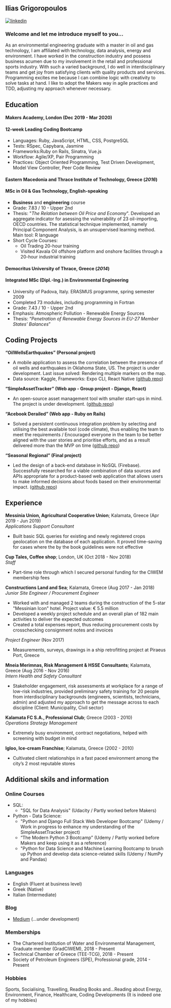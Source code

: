## Ilias Grigoropoulos

<p align="left">
  <a href="https://www.linkedin.com/in/iliasgrigoro/" rel="nofollow noreferrer">
    <img src="https://i.stack.imgur.com/gVE0j.png" alt="linkedin"></a>
</p>

### Welcome and let me introduce myself to you...

As an environmental engineering graduate with a master in oil and gas technology, I am affiliated with technology, data analysis, energy and environment. I have worked in the construction industry and possess business acumen due to my involvement in the retail and professional sports industry. With such a varied background, I do well in interdisciplinary teams and get joy from satisfying clients with quality products and services. Programming excites me because I can combine logic with creativity to solve tasks at hand. I like to adopt the Makers way in agile practices and TDD, adjusting my approach whenever necessary.

## Education

#### Makers Academy, London (Dec 2019 - Mar 2020)

#### 12-week Leading Coding Bootcamp
- Languages: Ruby, JavaScript, HTML, CSS, PostgreSQL
- Tests: RSpec, Capybara, Jasmine
- Frameworks:Ruby on Rails, Sinatra, Vue.js
- Workflow: Agile/XP, Pair Programming
- Practices: Object Oriented Programming, Test Driven Development, Model View Controller, Peer Code Review

#### Eastern Macedonia and Thrace Institute of Technology, Greece (*2016*)

#### MSc in Oil & Gas Technology, English-speaking
- **Business** and **engineering** course
- Grade: 7.83 / 10 - Upper 2nd
- Thesis: "*The Relation between Oil Price and Economy*". Developed an aggregate indicator for asessing the vulnerability of 23 oil-importing, OECD countries. The statistical technique implemented, namely Principal Component Analysis, is an unsupervised learning method. Main tool: R language
- Short Cycle Courses:
  - Oil Trading 20-hour training
  - Visited Kavala Oil offshore platform and onshore facilities through a 20-hour industrial training

#### Democritus University of Thrace, Greece (*2014*)

#### Integrated MSc (Dipl.-Ing.) in Environmental Engineering
- University of Padova, Italy. ERASMUS programme, spring semester 2009
- Completed 73 modules, including programming in Fortran
- Grade: 7.43 / 10 - Upper 2nd
- Emphasis: Atmospheric Pollution - Renewable Energy Sources
- Thesis: “*Penetration of Renewable Energy Sources in EU-27 Member States’ Balances*”

## Coding Projects

**“OilWellsEarthquakes” (Personal project)**
- A mobile application to assess the correlation between the presence of oil wells and earthquakes in Oklahoma State, US. The project is under development. Last issue solved: Rendering multiple markers on the map.
- Data source: Kaggle, Frameworks: Expo CLI, React Native ([github repo](https://github.com/IliasMariosG/OilWellsEarthquakes))

**“SimpleAssetTracker” (Web app - Group project - Django, React)**
- An open-source asset management tool with smaller start-ups in mind. The project is under development. ([github repo](https://github.com/makersacademy/simpleassettracker))

**“Acebook Derailed” (Web app - Ruby on Rails)**
- Solved a persistent continuous integration problem by selecting and utilising the best available tool (code climate), thus enabling the team to meet the requirements / Encouraged everyone in the team to be better aligned with the user stories and  prioritise efforts, and as a result delivered more than the MVP on time ([github repo](https://github.com/IliasMariosG/acebook-derailed))

**“Seasonal Regional” (Final project)**
- Led the design of a back-end database in NoSQL (Firebase). Successfully researched for a viable combination of data sources and APIs appropriate for a product-based web application that allows users to make informed decisions about foods based on their environmental impact. ([github repo](https://github.com/IliasMariosG/seasonal-and-regional))

## Experience

**Messinia Union, Agricultural Cooperative Union**; Kalamata, Greece (Apr 2019 - Jun 2019)    
*Applications Support Consultant*  
- Built basic SQL queries for existing and newly registered crops geolocation on the database of each application. It proved time-saving for cases where the by the book guidelines were not effective

**Cup Tales, Coffee shop**; London, UK (Oct 2018 - Nov 2018)    
*Staff*
- Part-time role through which I secured personal funding for the CIWEM membership fees

**Constructions Land and Sea**; Kalamata, Greece (Aug 2017 - Jan 2018)   
*Junior Site Engineer / Procurement Engineer*  
- Worked with and managed 2 teams during the construction of the 5-star "Messinian Icon" hotel. Project value: € 5.5 million
- Developed a weekly project schedule and an overall plan of 182 main activities to deliver the expected outcomes
- Created a total expenses report, thus reducing procurement costs by crosschecking consignment notes and invoices

*Project Engineer* (Nov 2017)
- Measurements, surveys, drawings in a ship retrofitting project at Piraeus Port, Greece

**Mneia Merimnas, Risk Management & HSSE Consultants**; Kalamata, Greece (Aug 2016 - Nov 2016)    
*Intern Health and Safety Consultant*
- Stakeholder engagement, risk assessments at workplace for a range of low-risk industries, provided preliminary safety training for 20 people from interdisciplinary backgrounds (engineers, scientists, technicians, admin) and adjusted my approach to get the message across to each discipline (Client: Municipality, Civil sector)

**Kalamata FC S.A., Professional Club**; Greece (2003 - 2010)    
*Operations Strategy Management*
- Extremely busy environment, contract negotiations, helped with screening with budget in mind

**Igloo, Ice-cream Franchise**; Kalamata, Greece (2002 - 2010)
- Cultivated client relationships in a fast paced environment among the city’s 2 most reputable stores

## Additional skils and information
### Online Courses
- SQL:
  - "SQL for Data Analysis" (Udacity / Partly worked before Makers)
- Python - Data Science:
  - "Python and Django Full Stack Web Developer Bootcamp" (Udemy / Work in progress to enhance my understanding of the SimpleAssetTracker project)
  - “The Modern Python 3 Bootcamp” (Udemy / Partly worked before Makers and keep using it as a reference)
  - "Python for Data Science and Machine Learning Bootcamp to brush up Python and develop data science-related skills (Udemy / NumPy and Pandas)

### Languages
- English (Fluent at business level)
- Greek (Native)
- Italian (Intermediate)

### Blog
- [Medium](https://medium.com/@ilias_grigorop2) (...under development)

### Memberships
- The Chartered Institution of Water and Environmental Management, Graduate member (GradCIWEM), 2018 - Present
- Technical Chamber of Greece (TEE-TCG), 2018 - Present
- Society of Petroleum Engineers (SPE), Professional grade, 2014 - Present

### Hobbies

Sports, Socialising, Travelling, Reading Books and...Reading about Energy, Environment, Finance, Healthcare, Coding Developments (It is indeed one of my hobbies)
